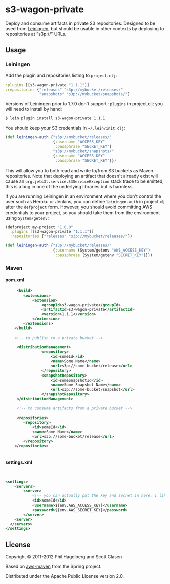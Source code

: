 # s3-wagon-private

Deploy and consume artifacts in private S3 repositories. Designed to
be used from [Leiningen](https://github.com/technomancy/leiningen),
but should be usable in other contexts by deploying to repositories at
"s3p://" URLs.

## Usage

### Leiningen

Add the plugin and repositories listing to `project.clj`:

```clj
:plugins [[s3-wagon-private "1.1.1"]]
:repositories {"releases" "s3p://mybucket/releases/"
               "snapshots" "s3p://mybucket/snapshots/"}
```

Versions of Leiningen prior to 1.7.0 don't support `:plugins` in
project.clj; you will need to install by hand:

    $ lein plugin install s3-wagon-private 1.1.1

You should keep your S3 credentials in `~/.lein/init.clj`:

```clj
(def leiningen-auth {"s3p://mybucket/releases/"
                     {:username "ACCESS_KEY"
                      :passphrase "SECRET_KEY"}
                     "s3p://mybucket/snapshots/"
                     {:username "ACCESS_KEY"
                      :passphrase "SECRET_KEY"}})
```

This will allow you to both read and write to/from S3 buckets as Maven
repositories. Note that deploying an artifact that doesn't already
exist will cause an `org.jets3t.service.S3ServiceException` stack
trace to be emitted; this is a bug in one of the underlying libraries
but is harmless.

If you are running Leiningen in an environment where you don't control
the user such as Heroku or Jenkins, you can define `leiningen-auth` in
project.clj after the `defproject` form. However, you should avoid
committing AWS credentials to your project, so you should take them
from the environment using `System/getenv`:

```clj
(defproject my-project "1.0.0"
  :plugins [[s3-wagon-private "1.1.1"]]
  :repositories {"releases" "s3p://mybucket/releases/"})

(def leiningen-auth {"s3p://mybucket/releases/"
                     {:username (System/getenv "AWS_ACCESS_KEY")
                      :passphrase (System/getenv "SECRET_KEY")}})
```

### Maven 

#### pom.xml

```xml
     <build>
        <extensions>
            <extension>
                <groupId>s3-wagon-private</groupId>
                <artifactId>s3-wagon-private</artifactId>
                <version>1.1.1</version>
            </extension>
        </extensions>
    </build>
    
    <!-- to publish to a private bucket -->
    
     <distributionManagement>
                <repository>
                    <id>someId</id>
                    <name>Some Name</name>
                    <url>s3p://some-bucket/release</url>
                </repository>
                <snapshotRepository>
                    <id>someSnapshotId</id>
                    <name>Some Snapshot Name</name>
                    <url>s3p://some-bucket/snapshot</url>
                </snapshotRepository>
     </distributionManagement>
     
     <!-- to consume artifacts from a private bucket -->
     
     <repositories>
        <repository>
            <id>someId</id>
            <name>Some Name</name>
            <url>s3p://some-bucket/release</url>
        </repository>
    </repositories>
     

```

#### settings.xml



```xml


<settings>
    <servers>
        <server>
            <!-- you can actually put the key and secret in here, I like to get them from the env -->
            <id>someId</id>
            <username>${env.AWS_ACCESS_KEY}</username>
            <password>${env.AWS_SECRET_KEY}</password>
        </server>
    <server>
  </servers>
</settings>

```


## License

Copyright © 2011-2012 Phil Hagelberg and Scott Clasen

Based on [aws-maven](http://git.springsource.org/spring-build/aws-maven)
from the Spring project.

Distributed under the Apache Public License version 2.0.
